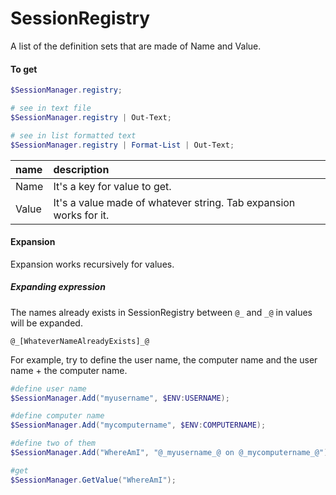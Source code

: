# SessionRegistry
A list of the definition sets that are made of Name and Value.

#### To get
``` powershell
$SessionManager.registry;

# see in text file
$SessionManager.registry | Out-Text;

# see in list formatted text
$SessionManager.registry | Format-List | Out-Text;
```

|name|description|
|:--|:--|
| Name | It's a key for value to get. |
| Value | It's a value made of whatever string. Tab expansion works for it. |

#### Expansion
Expansion works recursively for values.

##### Expanding expression
The names already exists in SessionRegistry between ```@_``` and ```_@``` in values will be expanded.
```
@_[WhateverNameAlreadyExists]_@
```

For example, try to define the user name, the computer name and the user name + the computer name.

``` powershell
#define user name
$SessionManager.Add("myusername", $ENV:USERNAME);

#define computer name
$SessionManager.Add("mycomputername", $ENV:COMPUTERNAME);

#define two of them
$SessionManager.Add("WhereAmI", "@_myusername_@ on @_mycomputername_@");

#get
$SessionManager.GetValue("WhereAmI");
```
